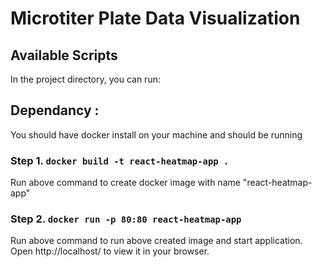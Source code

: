 # Microtiter Plate Data Visualization

## Available Scripts

In the project directory, you can run:

## Dependancy :
  You should have docker install on your machine and should be running

### Step 1. `docker build -t react-heatmap-app .`

Run above command to create docker image with name "react-heatmap-app"

### Step 2. `docker run -p 80:80 react-heatmap-app`
Run above command to run above created image and start application.
Open http://localhost/ to view it in your browser.

